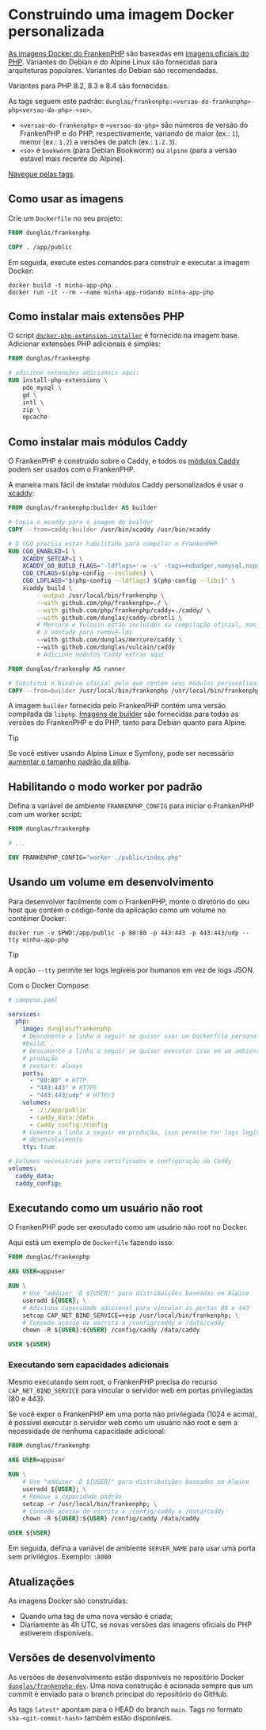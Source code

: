 # Construindo uma imagem Docker personalizada

[As imagens Docker do FrankenPHP](https://hub.docker.com/r/dunglas/frankenphp)
são baseadas em [imagens oficiais do PHP](https://hub.docker.com/_/php/).
Variantes do Debian e do Alpine Linux são fornecidas para arquiteturas
populares.
Variantes do Debian são recomendadas.

Variantes para PHP 8.2, 8.3 e 8.4 são fornecidas.

As tags seguem este padrão:
`dunglas/frankenphp:<versao-do-frankenphp>-php<versao-do-php>-<so>`.

- `<versao-do-frankenphp>` e `<versao-do-php>` são números de versão do
  FrankenPHP e do PHP, respectivamente, variando de maior (ex.: `1`), menor
  (ex.: `1.2`) a versões de patch (ex.: `1.2.3`).
- `<so>` é `bookworm` (para Debian Bookworm) ou `alpine` (para a versão estável
  mais recente do Alpine).

[Navegue pelas tags](https://hub.docker.com/r/dunglas/frankenphp/tags).

## Como usar as imagens

Crie um `Dockerfile` no seu projeto:

```dockerfile
FROM dunglas/frankenphp

COPY . /app/public
```

Em seguida, execute estes comandos para construir e executar a imagem Docker:

```console
docker build -t minha-app-php .
docker run -it --rm --name minha-app-rodando minha-app-php
```

## Como instalar mais extensões PHP

O script
[`docker-php-extension-installer`](https://github.com/mlocati/docker-php-extension-installer)
é fornecido na imagem base.
Adicionar extensões PHP adicionais é simples:

```dockerfile
FROM dunglas/frankenphp

# adicione extensões adicionais aqui:
RUN install-php-extensions \
	pdo_mysql \
	gd \
	intl \
	zip \
	opcache
```

## Como instalar mais módulos Caddy

O FrankenPHP é construído sobre o Caddy, e todos os
[módulos Caddy](https://caddyserver.com/docs/modules/) podem ser usados com o
FrankenPHP.

A maneira mais fácil de instalar módulos Caddy personalizados é usar o
[xcaddy](https://github.com/caddyserver/xcaddy):

```dockerfile
FROM dunglas/frankenphp:builder AS builder

# Copia o xcaddy para a imagem do builder
COPY --from=caddy:builder /usr/bin/xcaddy /usr/bin/xcaddy

# O CGO precisa estar habilitado para compilar o FrankenPHP
RUN CGO_ENABLED=1 \
    XCADDY_SETCAP=1 \
    XCADDY_GO_BUILD_FLAGS="-ldflags='-w -s' -tags=nobadger,nomysql,nopgx" \
    CGO_CFLAGS=$(php-config --includes) \
    CGO_LDFLAGS="$(php-config --ldflags) $(php-config --libs)" \
    xcaddy build \
        --output /usr/local/bin/frankenphp \
        --with github.com/php/frankenphp=./ \
        --with github.com/php/frankenphp/caddy=./caddy/ \
        --with github.com/dunglas/caddy-cbrotli \
        # Mercure e Vulcain estão incluídos na compilação oficial, mas sinta-se
        # à vontade para removê-los
        --with github.com/dunglas/mercure/caddy \
        --with github.com/dunglas/vulcain/caddy
        # Adicione módulos Caddy extras aqui

FROM dunglas/frankenphp AS runner

# Substitui o binário oficial pelo que contém seus módulos personalizados
COPY --from=builder /usr/local/bin/frankenphp /usr/local/bin/frankenphp
```

A imagem `builder` fornecida pelo FrankenPHP contém uma versão compilada da
`libphp`.
[Imagens de builder](https://hub.docker.com/r/dunglas/frankenphp/tags?name=builder)
são fornecidas para todas as versões do FrankenPHP e do PHP, tanto para Debian
quanto para Alpine.

> [!TIP]
>
> Se você estiver usando Alpine Linux e Symfony, pode ser necessário
> [aumentar o tamanho padrão da pilha](compile.md#using-xcaddy).

## Habilitando o modo worker por padrão

Defina a variável de ambiente `FRANKENPHP_CONFIG` para iniciar o FrankenPHP com
um worker script:

```dockerfile
FROM dunglas/frankenphp

# ...

ENV FRANKENPHP_CONFIG="worker ./public/index.php"
```

## Usando um volume em desenvolvimento

Para desenvolver facilmente com o FrankenPHP, monte o diretório do seu host que
contém o código-fonte da aplicação como um volume no contêiner Docker:

```console
docker run -v $PWD:/app/public -p 80:80 -p 443:443 -p 443:443/udp --tty minha-app-php
```

> [!TIP]
>
> A opção `--tty` permite ter logs legíveis por humanos em vez de logs JSON.

Com o Docker Compose:

```yaml
# compose.yaml

services:
  php:
    image: dunglas/frankenphp
    # Descomente a linha a seguir se quiser usar um Dockerfile personalizado
    #build: .
    # Descomente a linha a seguir se quiser executar isso em um ambiente de
    # produção
    # restart: always
    ports:
      - "80:80" # HTTP
      - "443:443" # HTTPS
      - "443:443/udp" # HTTP/3
    volumes:
      - ./:/app/public
      - caddy_data:/data
      - caddy_config:/config
    # Comente a linha a seguir em produção, isso permite ter logs legíveis em
    # desenvolvimento
    tty: true

# Volumes necessários para certificados e configuração do Caddy
volumes:
  caddy_data:
  caddy_config:
```

## Executando como um usuário não root

O FrankenPHP pode ser executado como um usuário não root no Docker.

Aqui está um exemplo de `Dockerfile` fazendo isso:

```dockerfile
FROM dunglas/frankenphp

ARG USER=appuser

RUN \
	# Use "adduser -D ${USER}" para distribuições baseadas em Alpine
	useradd ${USER}; \
	# Adiciona capacidade adicional para vincular às portas 80 e 443
	setcap CAP_NET_BIND_SERVICE=+eip /usr/local/bin/frankenphp; \
	# Concede acesso de escrita a /config/caddy e /data/caddy
	chown -R ${USER}:${USER} /config/caddy /data/caddy

USER ${USER}
```

### Executando sem capacidades adicionais

Mesmo executando sem root, o FrankenPHP precisa do recurso
`CAP_NET_BIND_SERVICE` para vincular o servidor web em portas privilegiadas (80
e 443).

Se você expor o FrankenPHP em uma porta não privilegiada (1024 e acima), é
possível executar o servidor web como um usuário não root e sem a necessidade de
nenhuma capacidade adicional:

```dockerfile
FROM dunglas/frankenphp

ARG USER=appuser

RUN \
	# Use "adduser -D ${USER}" para distribuições baseadas em Alpine
	useradd ${USER}; \
	# Remove a capacidade padrão
	setcap -r /usr/local/bin/frankenphp; \
	# Concede acesso de escrita a /config/caddy e /data/caddy
	chown -R ${USER}:${USER} /config/caddy /data/caddy

USER ${USER}
```

Em seguida, defina a variável de ambiente `SERVER_NAME` para usar uma porta sem
privilégios.
Exemplo: `:8000`

## Atualizações

As imagens Docker são construídas:

- Quando uma tag de uma nova versão é criada;
- Diariamente às 4h UTC, se novas versões das imagens oficiais do PHP estiverem
  disponíveis.

## Versões de desenvolvimento

As versões de desenvolvimento estão disponíveis no repositório Docker
[`dunglas/frankenphp-dev`](https://hub.docker.com/repository/docker/dunglas/frankenphp-dev).
Uma nova construção é acionada sempre que um commit é enviado para o branch
principal do repositório do GitHub.

As tags `latest*` apontam para o HEAD do branch `main`.
Tags no formato `sha-<git-commit-hash>` também estão disponíveis.
